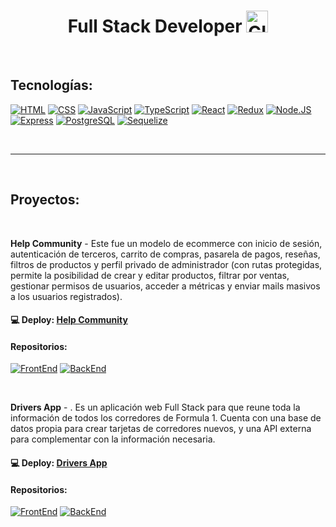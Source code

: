 <h1 align="center"><b>Full Stack Developer </b><img src="https://media.giphy.com/media/hvRJCLFzcasrR4ia7z/giphy.gif" alt="GIF" width="35" /></h1>

<br>

## Tecnologías:
[![HTML](https://img.shields.io/badge/HTML-E34F26?style=for-the-badge&logo=html5&logoColor=white&labelColor=101010)]()
[![CSS](https://img.shields.io/badge/CSS-1572B6?style=for-the-badge&logo=css3&logoColor=white&labelColor=101010)]()
[![JavaScript](https://img.shields.io/badge/JavaScript-F7DF1E?style=for-the-badge&logo=javascript&logoColor=white&labelColor=101010)]()
[![TypeScript](https://img.shields.io/badge/TypeScrips-3178C6?style=for-the-badge&logo=TypeScript&logoColor=white&labelColor=101010)]()
[![React](https://img.shields.io/badge/-React.Js-61DAFB?logo=react&logoColor=white&style=for-the-badge&labelColor=101010)]()
[![Redux](https://img.shields.io/badge/-Redux-764ABC?logo=redux&logoColor=white&style=for-the-badge&labelColor=101010)]()
[![Node.JS](https://img.shields.io/badge/Node.JS-339933?style=for-the-badge&logo=node.js&logoColor=white&labelColor=101010)]()
[![Express](https://img.shields.io/badge/-Express-000000?logo=express&logoColor=white&style=for-the-badge&labelColor=101010)]()
[![PostgreSQL](https://img.shields.io/badge/PostgreSQL-4169E1?style=for-the-badge&logo=postgresql&logoColor=white&labelColor=101010)]()
[![Sequelize](https://img.shields.io/badge/Sequelize-52B0E7?style=for-the-badge&logo=sequelize&logoColor=white&labelColor=101010)]()


<br>

-----

<br>


## Proyectos:

<br>

**Help Community** - Este fue un modelo de ecommerce con inicio de sesión, autenticación de terceros, carrito de compras, pasarela de pagos, reseñas, filtros de productos y perfil privado de administrador (con rutas protegidas, permite la posibilidad de crear y editar productos, filtrar por ventas, gestionar permisos de usuarios, acceder a métricas y enviar mails masivos a los usuarios registrados).

####  💻 Deploy: [Help Community](https://help-community-theta.vercel.app/)

####   Repositorios:
 [![FrontEnd](https://img.shields.io/badge/FrontEnd-0A66C2?logo=GitHub&logoColor=white)](https://github.com/imante23/help-community/tree/main/Client)
 [![BackEnd](https://img.shields.io/badge/BackEnd-181717?logo=GitHub&logoColor=white)](https://github.com/imante23/help-community/tree/main/Api)

<br>


**Drivers App** - . Es un aplicación web Full Stack para que reune toda la información de todos los corredores de Formula 1. Cuenta con una base de datos propia para crear tarjetas de corredores nuevos, y una API externa para complementar con la información necesaria.  
   
####  💻 Deploy: [Drivers App](https://f1drivers.vercel.app/)

####   Repositorios:
 [![FrontEnd](https://img.shields.io/badge/FrontEnd-0A66C2?logo=GitHub&logoColor=white)](https://github.com/imante23/drivers-app/tree/master/client)
 [![BackEnd](https://img.shields.io/badge/BackEnd-181717?logo=GitHub&logoColor=white)](https://github.com/imante23/drivers-app/tree/master/server)

<br>
